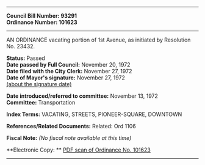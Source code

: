 * * * * *  
  
**Council Bill Number: [](#h0)[](#h2)93291**   
**Ordinance Number: 101623**  
  
* * * * *  
  
AN ORDINANCE vacating portion of 1st Avenue, as initiated by Resolution No. 23432.  
  
**Status:** Passed   
**Date passed by Full Council:** November 20, 1972   
**Date filed with the City Clerk:** November 27, 1972   
**Date of Mayor's signature:** November 27, 1972   
[(about the signature date)](/~public/approvaldate.htm)   
  
  
**Date introduced/referred to committee:** November 13, 1972   
**Committee:** Transportation   
  
**Index Terms:** VACATING, STREETS, PIONEER-SQUARE, DOWNTOWN  
  
**References/Related Documents:** Related: Ord 1106  
  
**Fiscal Note:** *(No fiscal note available at this time)*  
  
**Electronic Copy: ** [PDF scan of Ordinance No. 101623](/~archives/Ordinances/Ord_101623.pdf)  
  
* * * * *  
